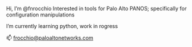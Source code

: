 Hi, I’m @fnrocchio
Interested in tools for Palo Alto PANOS; specifically for configuration manipulations

I’m currently learning python, work in rogress

📫 frocchio@paloaltonetworks.com

<!---
fnrocchio/fnrocchio is a ✨ special ✨ repository because its `README.md` (this file) appears on your GitHub profile.
You can click the Preview link to take a look at your changes.
--->
